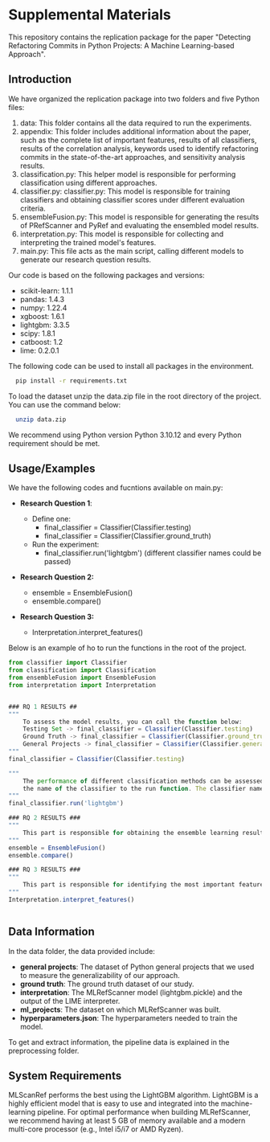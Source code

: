 
# Supplemental Materials

This repository contains the replication package for the paper "Detecting Refactoring Commits in Python Projects: A Machine Learning-based Approach".


## Introduction



We have organized the replication package into two folders and five Python files:

1. data: This folder contains all the data required to run the experiments.
2. appendix: This folder includes additional information about the paper, such as the complete list of important features, results of all classifiers, results of the correlation analysis, keywords used to identify refactoring commits in the state-of-the-art approaches, and sensitivity analysis results.
3. classification.py: This helper model is responsible for performing classification using different approaches.
4. classifier.py: classifier.py: This model is responsible for training classifiers and obtaining classifier scores under different evaluation criteria.
5. ensembleFusion.py: This model is responsible for generating the results of PRefScanner and PyRef and evaluating the ensembled model results.
6. interpretation.py: This model is responsible for collecting and interpreting the trained model's features.
7. main.py: This file acts as the main script, calling different models to generate our research question results.

Our code is based on the following packages and versions:
- scikit-learn: 1.1.1
- pandas: 1.4.3
- numpy: 1.22.4
- xgboost: 1.6.1
- lightgbm: 3.3.5
- scipy: 1.8.1
- catboost: 1.2
- lime: 0.2.0.1

The following code can be used to install all packages in the environment.
```bash
  pip install -r requirements.txt
```
To load the dataset unzip the data.zip file in the root directory of the project. You can use the command below:
```bash
  unzip data.zip
```

We recommend using Python version Python 3.10.12 and every Python requirement should be met.

    
## Usage/Examples

We have the following codes and fucntions available on main.py:
- **Research Question 1**:
    - Define one:
        - final_classifier = Classifier(Classifier.testing)
        - final_classifier = Classifier(Classifier.ground_truth)
    - Run the experiment:
        - final_classifier.run('lightgbm') (different classifier names could be passed)
    
- **Research Question 2:**
    - ensemble = EnsembleFusion()
    - ensemble.compare()

- **Research Question 3:**
    - Interpretation.interpret_features()

Below is an example of ho to run the functions in the root of the project.
```javascript
from classifier import Classifier
from classification import Classification
from ensembleFusion import EnsembleFusion
from interpretation import Interpretation


### RQ 1 RESULTS ##
"""
    To assess the model results, you can call the function below:
    Testing Set -> final_classifier = Classifier(Classifier.testing)
    Ground Truth -> final_classifier = Classifier(Classifier.ground_truth)
    General Projects -> final_classifier = Classifier(Classifier.general)
"""
final_classifier = Classifier(Classifier.testing)

"""
    The performance of different classification methods can be assessed by passing
    the name of the classifier to the run function. The classifier names can be accessed from Classification.names.
"""
final_classifier.run('lightgbm')

### RQ 2 RESULTS ###
"""
    This part is responsible for obtaining the ensemble learning results by combining PRefScanner and PyRer.
"""
ensemble = EnsembleFusion()
ensemble.compare()

### RQ 3 RESULTS ###
"""
    This part is responsible for identifying the most important features contributing to PRefScanner classifications.
"""
Interpretation.interpret_features()



```
## Data Information
In the data folder, the data provided include:
- **general projects**: The dataset of Python general projects that we used to measure the generalizability of our approach.
- **ground truth**: The ground truth dataset of our study.
- **interpretation**: The MLRefScanner model (lightgbm.pickle) and the output of the LIME interpreter.
- **ml_projects**: The dataset on which MLRefScanner was built.
- **hyperparameters.json**: The hyperparameters needed to train the model.

To get and extract information, the pipeline data is explained in the preprocessing folder.

## System Requirements
MLScanRef performs the best using the LightGBM algorithm. LightGBM is a highly efficient model that is easy to use and integrated into the machine-learning pipeline. For optimal performance when building MLRefScanner, we recommend having at least 5 GB of memory available and a modern multi-core processor (e.g., Intel i5/i7 or AMD Ryzen).





